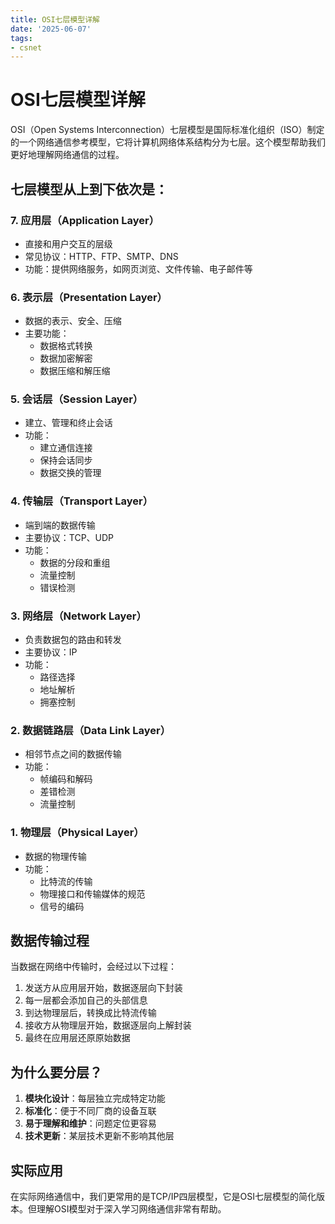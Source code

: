 ```yaml
---
title: OSI七层模型详解
date: '2025-06-07'
tags:
- csnet
---
```


# OSI七层模型详解

OSI（Open Systems Interconnection）七层模型是国际标准化组织（ISO）制定的一个网络通信参考模型，它将计算机网络体系结构分为七层。这个模型帮助我们更好地理解网络通信的过程。

## 七层模型从上到下依次是：

### 7. 应用层（Application Layer）
- 直接和用户交互的层级
- 常见协议：HTTP、FTP、SMTP、DNS
- 功能：提供网络服务，如网页浏览、文件传输、电子邮件等

### 6. 表示层（Presentation Layer）
- 数据的表示、安全、压缩
- 主要功能：
  - 数据格式转换
  - 数据加密解密
  - 数据压缩和解压缩

### 5. 会话层（Session Layer）
- 建立、管理和终止会话
- 功能：
  - 建立通信连接
  - 保持会话同步
  - 数据交换的管理

### 4. 传输层（Transport Layer）
- 端到端的数据传输
- 主要协议：TCP、UDP
- 功能：
  - 数据的分段和重组
  - 流量控制
  - 错误检测

### 3. 网络层（Network Layer）
- 负责数据包的路由和转发
- 主要协议：IP
- 功能：
  - 路径选择
  - 地址解析
  - 拥塞控制

### 2. 数据链路层（Data Link Layer）
- 相邻节点之间的数据传输
- 功能：
  - 帧编码和解码
  - 差错检测
  - 流量控制

### 1. 物理层（Physical Layer）
- 数据的物理传输
- 功能：
  - 比特流的传输
  - 物理接口和传输媒体的规范
  - 信号的编码

## 数据传输过程

当数据在网络中传输时，会经过以下过程：
1. 发送方从应用层开始，数据逐层向下封装
2. 每一层都会添加自己的头部信息
3. 到达物理层后，转换成比特流传输
4. 接收方从物理层开始，数据逐层向上解封装
5. 最终在应用层还原原始数据

## 为什么要分层？

1. **模块化设计**：每层独立完成特定功能
2. **标准化**：便于不同厂商的设备互联
3. **易于理解和维护**：问题定位更容易
4. **技术更新**：某层技术更新不影响其他层

## 实际应用

在实际网络通信中，我们更常用的是TCP/IP四层模型，它是OSI七层模型的简化版本。但理解OSI模型对于深入学习网络通信非常有帮助。
